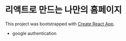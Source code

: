 # 리액트로 만드는 나만의 홈페이지 

This project was bootstrapped with [Create React App](https://github.com/facebook/create-react-app).
- google authentication


